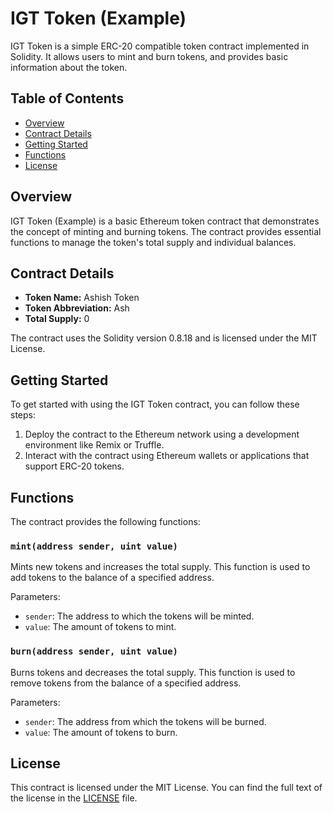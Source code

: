 # IGT Token (Example)

IGT Token is a simple ERC-20 compatible token contract implemented in Solidity. It allows users to mint and burn tokens, and provides basic information about the token.

## Table of Contents

- [Overview](#overview)
- [Contract Details](#contract-details)
- [Getting Started](#getting-started)
- [Functions](#functions)
- [License](#license)

## Overview

IGT Token (Example) is a basic Ethereum token contract that demonstrates the concept of minting and burning tokens. The contract provides essential functions to manage the token's total supply and individual balances.

## Contract Details

- **Token Name:** Ashish Token
- **Token Abbreviation:** Ash
- **Total Supply:** 0

The contract uses the Solidity version 0.8.18 and is licensed under the MIT License.

## Getting Started

To get started with using the IGT Token contract, you can follow these steps:

1. Deploy the contract to the Ethereum network using a development environment like Remix or Truffle.
2. Interact with the contract using Ethereum wallets or applications that support ERC-20 tokens.

## Functions

The contract provides the following functions:

### `mint(address sender, uint value)`

Mints new tokens and increases the total supply. This function is used to add tokens to the balance of a specified address.

Parameters:
- `sender`: The address to which the tokens will be minted.
- `value`: The amount of tokens to mint.

### `burn(address sender, uint value)`

Burns tokens and decreases the total supply. This function is used to remove tokens from the balance of a specified address.

Parameters:
- `sender`: The address from which the tokens will be burned.
- `value`: The amount of tokens to burn.

## License

This contract is licensed under the MIT License. You can find the full text of the license in the [LICENSE](LICENSE) file.
